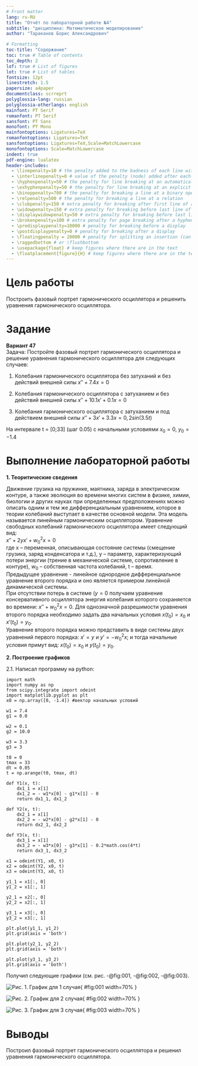```yaml
---
# Front matter
lang: ru-RU
title: "Отчёт по лабораторной работе №4"
subtitle: "дисциплина: Математическое моделирование"
author: "Тараканов Борис Александрович"

# Formatting
toc-title: "Содержание"
toc: true # Table of contents
toc_depth: 2
lof: true # List of figures
lot: true # List of tables
fontsize: 12pt
linestretch: 1.5
papersize: a4paper
documentclass: scrreprt
polyglossia-lang: russian
polyglossia-otherlangs: english
mainfont: PT Serif
romanfont: PT Serif
sansfont: PT Sans
monofont: PT Mono
mainfontoptions: Ligatures=TeX
romanfontoptions: Ligatures=TeX
sansfontoptions: Ligatures=TeX,Scale=MatchLowercase
monofontoptions: Scale=MatchLowercase
indent: true
pdf-engine: lualatex
header-includes:
  - \linepenalty=10 # the penalty added to the badness of each line within a paragraph (no associated penalty node) Increasing the value makes tex try to have fewer lines in the paragraph.
  - \interlinepenalty=0 # value of the penalty (node) added after each line of a paragraph.
  - \hyphenpenalty=50 # the penalty for line breaking at an automatically inserted hyphen
  - \exhyphenpenalty=50 # the penalty for line breaking at an explicit hyphen
  - \binoppenalty=700 # the penalty for breaking a line at a binary operator
  - \relpenalty=500 # the penalty for breaking a line at a relation
  - \clubpenalty=150 # extra penalty for breaking after first line of a paragraph
  - \widowpenalty=150 # extra penalty for breaking before last line of a paragraph
  - \displaywidowpenalty=50 # extra penalty for breaking before last line before a display math
  - \brokenpenalty=100 # extra penalty for page breaking after a hyphenated line
  - \predisplaypenalty=10000 # penalty for breaking before a display
  - \postdisplaypenalty=0 # penalty for breaking after a display
  - \floatingpenalty = 20000 # penalty for splitting an insertion (can only be split footnote in standard LaTeX)
  - \raggedbottom # or \flushbottom
  - \usepackage{float} # keep figures where there are in the text
  - \floatplacement{figure}{H} # keep figures where there are in the text
---
```


# Цель работы

Построить фазовый портрет гармонического осциллятора и решенить уравнения
гармонического осциллятора.

# Задание

**Вариант 47**  
  Задача: Постройте фазовый портрет гармонического осциллятора и решение уравнения
гармонического осциллятора для следующих случаев:

1. Колебания гармонического осциллятора без затуханий и без действий внешней
силы  $x'' + 7.4x = 0$

2. Колебания гармонического осциллятора c затуханием и без действий внешней
силы $x'' + 10.1x' + 0.1x = 0$

3. Колебания гармонического осциллятора c затуханием и под действием внешней
силы $x'' + 3x' + 3.3x = 0,2sin(3.5t)$

На интервале t = [0;33] (шаг 0.05) с начальными условиями $x_{0}=0$, $y_{0}=-1.4$ 

# Выполнение лабораторной работы

**1. Теоритические сведения**

Движение грузика на пружинке, маятника, заряда в электрическом контуре, а
также эволюция во времени многих систем в физике, химии, биологии и других
науках при определенных предположениях можно описать одним и тем же
дифференциальным уравнением, которое в теории колебаний выступает в качестве
основной модели. Эта модель называется линейным гармоническим осциллятором.
Уравнение свободных колебаний гармонического осциллятора имеет
следующий вид:  
  $x'' + 2yx' + w_{0}^2x = 0$  
  где x – переменная, описывающая состояние системы (смещение грузика, заряд
конденсатора и т.д.), y – параметр, характеризующий потери энергии (трение в
механической системе, сопротивление в контуре), $w_{0}$ – собственная частота
колебаний, t – время.  
  Предыдущее уравнение - линейное однородное дифференциальное уравнение
второго порядка и оно является примером линейной динамической системы.  
  При отсутствии потерь в системе ($y = 0$ получаем уравнение консервативного осциллятора энергия колебания которого сохраняется
во времени: $x'' + w_{0}^2x = 0$. Для однозначной разрешимости уравнения второго порядка необходимо
задать два начальных условия $x(t_{0}) = x_{0}$ и $x'(t_{0}) = y_{0}$.  
  Уравнение второго порядка можно представить в виде системы двух
уравнений первого порядка: $x' = y$ и $y' = -w_{0}^2x$; и тогда начальные условия примут вид: $x(t_{0}) = x_{0}$ и $y(t_{0}) = y_{0}$.

**2. Построение графиков**

2.1. Написал программу на python:
```
import math
import numpy as np
from scipy.integrate import odeint
import matplotlib.pyplot as plt
x0 = np.array([0, -1.4]) #вектор начальных условий

w1 = 7.4 
g1 = 0.0 

w2 = 0.1
g2 = 10.0

w3 = 3.3
g3 = 3

t0 = 0
tmax = 33
dt = 0.05
t = np.arange(t0, tmax, dt)

def Y1(x, t):
    dx1_1 = x[1]
    dx1_2 = - w1*x[0] - g1*x[1] - 0
    return dx1_1, dx1_2

def Y2(x, t):
    dx2_1 = x[1]
    dx2_2 = - w2*x[0] - g2*x[1] - 0
    return dx2_1, dx2_2

def Y3(x, t):
    dx3_1 = x[1]
    dx3_2 = - w3*x[0] - g3*x[1] - 0.2*math.cos(4*t)
    return dx3_1, dx3_2

x1 = odeint(Y1, x0, t)
x2 = odeint(Y2, x0, t)
x3 = odeint(Y3, x0, t)

y1_1 = x1[:, 0]
y1_2 = x1[:, 1]

y2_1 = x2[:, 0]
y2_2 = x2[:, 1]

y3_1 = x3[:, 0]
y3_2 = x3[:, 1]

plt.plot(y1_1, y1_2)
plt.grid(axis = 'both')

plt.plot(y2_1, y2_2)
plt.grid(axis = 'both')

plt.plot(y3_1, y3_2)
plt.grid(axis = 'both')
```
Получил следующие графики (см. рис. -@fig:001, -@fig:002, -@fig:003).

![Рис. 1. График для 1 случая](image/1.png){ #fig:001 width=70% }

![Рис. 2. График для 2 случая](image/2.png){ #fig:002 width=70% }

![Рис. 3. График для 3 случая](image/3.png){ #fig:003 width=70% }

# Выводы

Построил фазовый портрет гармонического осциллятора и решенил уравнения
гармонического осциллятора.